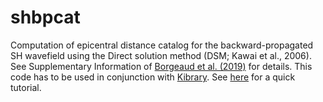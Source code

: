 # shbpcat
Computation of epicentral distance catalog for the backward-propagated SH wavefield using the Direct solution method (DSM; Kawai et al., 2006). See Supplementary Information of [Borgeaud et al. (2019)](https://agupubs.onlinelibrary.wiley.com/doi/full/10.1029/2018JB016924) for details. This code has to be used in conjunction with [Kibrary](https://github.com/kensuke1984/Kibrary/tree/anselme). See [here](https://github.com/kensuke1984/Kibrary/wiki/Tutorial-for-waveform-inversion) for a quick tutorial.
